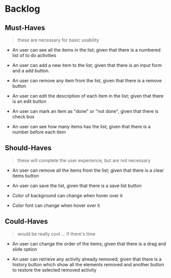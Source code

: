 # Backlog

## Must-Haves

> these are necessary for basic usability
 
- An user can see all the items in the list; given that there is a numbered list of to do activities

- An user can add a new item to the list; given that there is an input form and a add button.

- An user can remove any item from the list, given that there is a remove button

- An user can edit the description of each item in the list; given that there is an edit button

- An user can mark an item as "done" or "not done", given that there is check box

- An user can see how many items has the list; given that there is a number before each item 
## Should-Haves

> these will complete the user experience, but are not necessary



- An user can remove all the items from the list; given that there is a clear items button

- An user can save the list, given that there is a save list button

- Color of background can change when hover over it
  
- Color font can change when hover over it
## Could-Haves

> would be really cool ... if there's time

- An user can change the order of the items; given that there is a drag and slide option

- An user can retrieve any activity already removed; given that there is a history button which show all the elements removed  and another button to restore the selected removed activity
